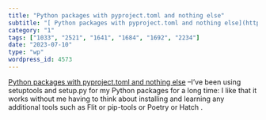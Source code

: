 ```yaml
---
title: "Python packages with pyproject.toml and nothing else"
subtitle: "[ Python packages with pyproject.toml and nothing else](https://til.simonwillison.net/python/pyproje..."
category: "1"
tags: ["1033", "2521", "1641", "1684", "1692", "2234"]
date: "2023-07-10"
type: "wp"
wordpress_id: 4573
---
```

[ Python packages with pyproject.toml and nothing else](https://til.simonwillison.net/python/pyproject) –I’ve been using setuptools and setup.py for my Python packages for a long time: I like that it works without me having to think about installing and learning any additional tools such as Flit or pip-tools or Poetry or Hatch .